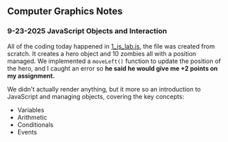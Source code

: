## Computer Graphics Notes
### 9-23-2025 JavaScript Objects and Interaction

All of the coding today happened in [1_js_lab.js](./1_js_lab.js), the file was created from scratch. It creates a hero object and 10 zombies all with a position managed. We implemented a `moveLeft()` function to update the position of the hero, and I caught an error so **he said he would give me +2 points on my assignment.**

We didn't actually render anything, but it more so an introduction to JavaScript and managing objects, covering the key concepts:
* Variables
* Arithmetic
* Conditionals
* Events